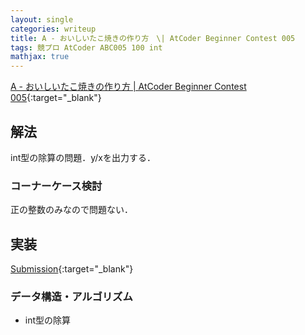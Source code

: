 ```yaml
---
layout: single
categories: writeup
title: A - おいしいたこ焼きの作り方　\| AtCoder Beginner Contest 005
tags: 競プロ AtCoder ABC005 100 int
mathjax: true
---
```


[A - おいしいたこ焼きの作り方 \| AtCoder Beginner Contest 005](https://beta.atcoder.jp/contests/abc005/tasks/abc005_1){:target="_blank"}

## 解法
int型の除算の問題．y/xを出力する．

### コーナーケース検討
正の整数のみなので問題ない．

## 実装

[Submission](https://beta.atcoder.jp/contests/abc005/submissions/3004945){:target="_blank"}

### データ構造・アルゴリズム
- int型の除算